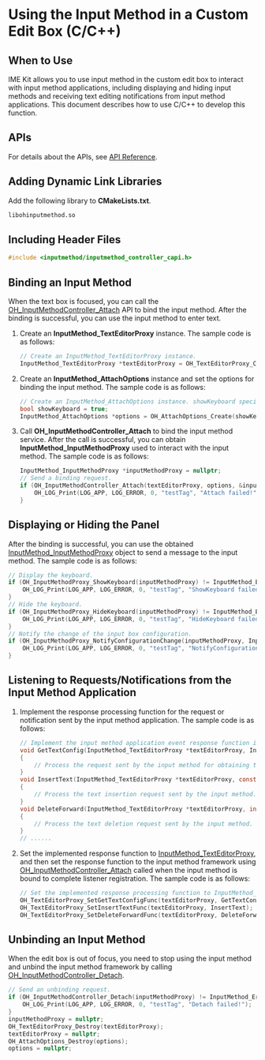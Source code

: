 # Using the Input Method in a Custom Edit Box (C/C++)


## When to Use

IME Kit allows you to use input method in the custom edit box to interact with input method applications, including displaying and hiding input methods and receiving text editing notifications from input method applications. This document describes how to use C/C++ to develop this function.

## APIs

For details about the APIs, see [API Reference](../reference/apis-ime-kit/_input_method.md).

## Adding Dynamic Link Libraries

Add the following library to **CMakeLists.txt**.

```txt
libohinputmethod.so
```

## Including Header Files

```c
#include <inputmethod/inputmethod_controller_capi.h>
```


## Binding an Input Method

When the text box is focused, you can call the [OH_InputMethodController_Attach](../reference/apis-ime-kit/_input_method.md#oh_inputmethodcontroller_attach) API to bind the input method. After the binding is successful, you can use the input method to enter text.

1. Create an **InputMethod_TextEditorProxy** instance. The sample code is as follows:

   ```c
   // Create an InputMethod_TextEditorProxy instance.
   InputMethod_TextEditorProxy *textEditorProxy = OH_TextEditorProxy_Create();
   ```
   
3. Create an **InputMethod_AttachOptions** instance and set the options for binding the input method. The sample code is as follows:

   ```c
   // Create an InputMethod_AttachOptions instance. showKeyboard specifies whether to display the keyboard after the binding is successful. The following uses displaying the target keyboard as an example.
   bool showKeyboard = true;
   InputMethod_AttachOptions *options = OH_AttachOptions_Create(showKeyboard);
   ```

4. Call **OH_InputMethodController_Attach** to bind the input method service. After the call is successful, you can obtain **InputMethod_InputMethodProxy** used to interact with the input method. The sample code is as follows:

   ```c
   InputMethod_InputMethodProxy *inputMethodProxy = nullptr;
   // Send a binding request.
   if (OH_InputMethodController_Attach(textEditorProxy, options, &inputMethodProxy) != InputMethod_ErrorCode::IME_ERR_OK) {
       OH_LOG_Print(LOG_APP, LOG_ERROR, 0, "testTag", "Attach failed!");
   }
   ```

## Displaying or Hiding the Panel

After the binding is successful, you can use the obtained [InputMethod_InputMethodProxy](../reference/apis-ime-kit/_input_method.md#inputmethod_inputmethodproxy) object to send a message to the input method. The sample code is as follows:

```c
// Display the keyboard.
if (OH_InputMethodProxy_ShowKeyboard(inputMethodProxy) != InputMethod_ErrorCode::IME_ERR_OK) {
    OH_LOG_Print(LOG_APP, LOG_ERROR, 0, "testTag", "ShowKeyboard failed!");
}
// Hide the keyboard.
if (OH_InputMethodProxy_HideKeyboard(inputMethodProxy) != InputMethod_ErrorCode::IME_ERR_OK) {
    OH_LOG_Print(LOG_APP, LOG_ERROR, 0, "testTag", "HideKeyboard failed!");
}
// Notify the change of the input box configuration.
if (OH_InputMethodProxy_NotifyConfigurationChange(inputMethodProxy, InputMethod_EnterKeyType::IME_ENTER_KEY_GO, InputMethod_TextInputType::IME_TEXT_INPUT_TYPE_TEXT) != InputMethod_ErrorCode::IME_ERR_OK) {
    OH_LOG_Print(LOG_APP, LOG_ERROR, 0, "testTag", "NotifyConfigurationChange failed!");
}
```

## Listening to Requests/Notifications from the Input Method Application

1. Implement the response processing function for the request or notification sent by the input method application. The sample code is as follows:

   ```c
   // Implement the input method application event response function in InputMethod_TextEditorProxy.
   void GetTextConfig(InputMethod_TextEditorProxy *textEditorProxy, InputMethod_TextConfig *config)
   {
       // Process the request sent by the input method for obtaining the input box configuration.
   }
   void InsertText(InputMethod_TextEditorProxy *textEditorProxy, const char16_t *text, size_t length)
   {
       // Process the text insertion request sent by the input method.
   }
   void DeleteForward(InputMethod_TextEditorProxy *textEditorProxy, int32_t length)
   {
       // Process the text deletion request sent by the input method.
   }
   // ......
   ```

2. Set the implemented response function to [InputMethod_TextEditorProxy](../reference/apis-ime-kit/_input_method.md#inputmethod_texteditorproxy), and then set the response function to the input method framework using [OH_InputMethodController_Attach](../reference/apis-ime-kit/_input_method.md#oh_inputmethodcontroller_attach) called when the input method is bound to complete listener registration. The sample code is as follows:

   ```c
   // Set the implemented response processing function to InputMethod_TextEditorProxy.
   OH_TextEditorProxy_SetGetTextConfigFunc(textEditorProxy, GetTextConfig);
   OH_TextEditorProxy_SetInsertTextFunc(textEditorProxy, InsertText);
   OH_TextEditorProxy_SetDeleteForwardFunc(textEditorProxy, DeleteForward);
   ```

## Unbinding an Input Method

When the edit box is out of focus, you need to stop using the input method and unbind the input method framework by calling [OH_InputMethodController_Detach](../reference/apis-ime-kit/_input_method.md#oh_inputmethodcontroller_detach).

```c
// Send an unbinding request.
if (OH_InputMethodController_Detach(inputMethodProxy) != InputMethod_ErrorCode::IME_ERR_OK) {
    OH_LOG_Print(LOG_APP, LOG_ERROR, 0, "testTag", "Detach failed!");
}
inputMethodProxy = nullptr;
OH_TextEditorProxy_Destroy(textEditorProxy);
textEditorProxy = nullptr;
OH_AttachOptions_Destroy(options);
options = nullptr;
```
